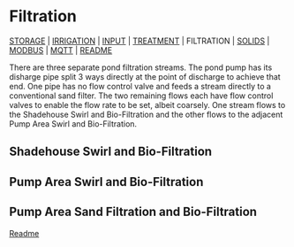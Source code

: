 # Filtration

[STORAGE](https://github.com/wellsy57/Home-Assistant-Project/blob/master/files/STORAGE.md) |
[IRRIGATION](https://github.com/wellsy57/Home-Assistant-Project/blob/master/files/IRRIGATION.md) | [INPUT](https://github.com/wellsy57/Home-Assistant-Project/blob/master/files/INPUT.md) | 
[TREATMENT](https://github.com/wellsy57/Home-Assistant-Project/blob/master/files/TREATMENT.md) | FILTRATION | 
[SOLIDS](https://github.com/wellsy57/Home-Assistant-Project/blob/master/files/SOLIDS.md) | 
[MODBUS](https://github.com/wellsy57/Home-Assistant-Project/blob/master/files/MODBUS.md) | [MQTT](https://github.com/wellsy57/Home-Assistant-Project/blob/master/files/MQTT.md) | [README](https://github.com/wellsy57/Home-Assistant-Project/blob/master/README.md)

There are three separate pond filtration streams. The pond pump has its disharge pipe split 3 ways directly at the point of discharge to achieve that end. One pipe has no flow control valve and feeds a stream directly to a conventional sand filter. The two remaining flows each have flow control valves to enable the flow rate to be set, albeit coarsely. One stream flows to the Shadehouse Swirl and Bio-Filtration and the other flows to the adjacent Pump Area Swirl and Bio-Filtration.

## Shadehouse Swirl and Bio-Filtration


## Pump Area Swirl and Bio-Filtration


## Pump Area Sand Filtration and Bio-Filtration

[Readme](https://github.com/wellsy57/Home-Assistant-Project/blob/master/README.md)

